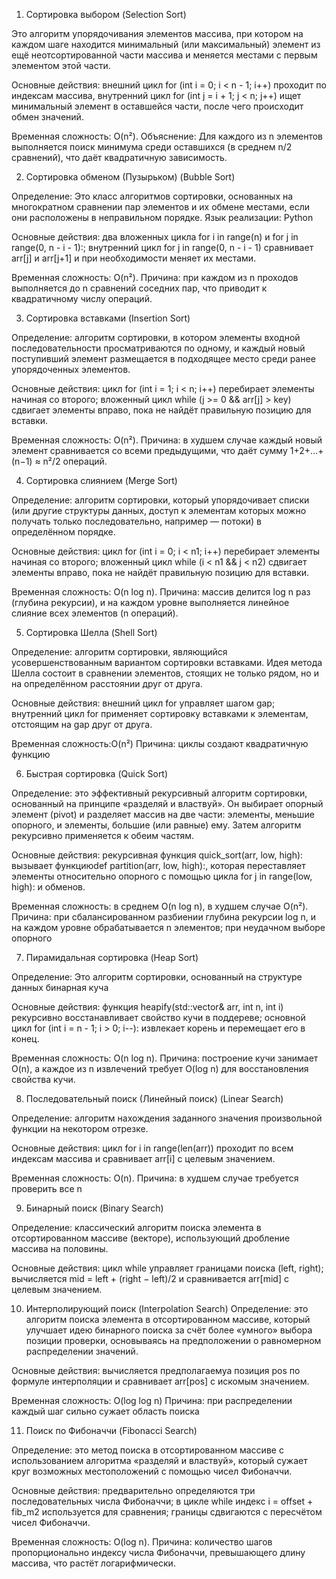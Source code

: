 1. Сортировка выбором (Selection Sort)

Это алгоритм упорядочивания элементов массива, при котором на каждом шаге находится минимальный (или максимальный) элемент из ещё неотсортированной части массива и меняется местами с первым элементом этой части.

Основные действия: внешний цикл   for (int i = 0; i < n - 1; i++) проходит по индексам массива, внутренний цикл for (int j = i + 1; j < n; j++) ищет минимальный элемент в оставшейся части, после чего происходит обмен значений.

Временная сложность: O(n²).
Объяснение: Для каждого из n элементов выполняется поиск минимума среди оставшихся (в среднем n/2 сравнений), что даёт квадратичную зависимость.

2. Сортировка обменом (Пузырьком) (Bubble Sort)

Определение:
Это класс алгоритмов сортировки, основанных на многократном сравнении пар элементов и их обмене местами, если они расположены в неправильном порядке.
Язык реализации: Python

Основные действия: два вложенных цикла for i in range(n) и for j in range(0, n - i - 1):; внутренний цикл for j in range(0, n - i - 1) сравнивает arr[j] и arr[j+1] и при необходимости меняет их местами.

Временная сложность: O(n²).
Причина: при каждом из n проходов выполняется до n сравнений соседних пар, что приводит к квадратичному числу операций.

3. Сортировка вставками (Insertion Sort)

Определение:
алгоритм сортировки, в котором элементы входной последовательности просматриваются по одному, и каждый новый поступивший элемент размещается в подходящее место среди ранее упорядоченных элементов.

Основные действия: цикл for (int i = 1; i < n; i++) перебирает элементы начиная со второго; вложенный цикл while (j >= 0 && arr[j] > key) сдвигает элементы вправо, пока не найдёт правильную позицию для вставки.

Временная сложность: O(n²).
Причина: в худшем случае каждый новый элемент сравнивается со всеми предыдущими, что даёт сумму 1+2+…+(n−1) ≈ n²/2 операций.

4. Сортировка слиянием (Merge Sort)

Определение:
алгоритм сортировки, который упорядочивает списки (или другие структуры данных, доступ к элементам которых можно получать только последовательно, например — потоки) в определённом порядке. 

Основные действия: цикл for (int i = 0; i < n1; i++) перебирает элементы начиная со второго; вложенный цикл while (i < n1 && j < n2) сдвигает элементы вправо, пока не найдёт правильную позицию для вставки.

Временная сложность: O(n log n).
Причина: массив делится log n раз (глубина рекурсии), и на каждом уровне выполняется линейное слияние всех элементов (n операций).

5. Сортировка Шелла (Shell Sort)

Определение:
алгоритм сортировки, являющийся усовершенствованным вариантом сортировки вставками. Идея метода Шелла состоит в сравнении элементов, стоящих не только рядом, но и на определённом расстоянии друг от друга.

Основные действия: внешний цикл for управляет шагом gap; внутренний цикл for применяет сортировку вставками к элементам, отстоящим на gap друг от друга.

Временная сложность:O(n²)
Причина: циклы создают квадратичную функцию

6. Быстрая сортировка (Quick Sort)

Определение:
это эффективный рекурсивный алгоритм сортировки, основанный на принципе «разделяй и властвуй». Он выбирает опорный элемент (pivot) и разделяет массив на две части: элементы, меньшие опорного, и элементы, большие (или равные) ему. Затем алгоритм рекурсивно применяется к обеим частям.

Основные действия: рекурсивная функция quick_sort(arr, low, high): вызывает функциюdef partition(arr, low, high):, которая переставляет элементы относительно опорного с помощью цикла for j in range(low, high): и обменов.

Временная сложность: в среднем O(n log n), в худшем случае O(n²).
Причина: при сбалансированном разбиении глубина рекурсии log n, и на каждом уровне обрабатывается n элементов; при неудачном выборе опорного

7. Пирамидальная сортировка (Heap Sort)

Определение:
Это алгоритм сортировки, основанный на структуре данных бинарная куча

Основные действия: функция heapify(std::vector<int>& arr, int n, int i) рекурсивно восстанавливает свойство кучи в поддереве; основной цикл for (int i = n - 1; i > 0; i--): извлекает корень и перемещает его в конец.

Временная сложность: O(n log n).
Причина: построение кучи занимает O(n), а каждое из n извлечений требует O(log n) для восстановления свойства кучи.

8. Последовательный поиск (Линейный поиск) (Linear Search)

Определение:
алгоритм нахождения заданного значения произвольной функции на некотором отрезке.

Основные действия: цикл for i in range(len(arr)) проходит по всем индексам массива и сравнивает arr[i] с целевым значением.

Временная сложность: O(n).
Причина: в худшем случае требуется проверить все n

9. Бинарный поиск (Binary Search)

Определение:
классический алгоритм поиска элемента в отсортированном массиве (векторе), использующий дробление массива на половины.

Основные действия: цикл while управляет границами поиска (left, right); вычисляется mid = left + (right − left)/2 и сравнивается arr[mid] с целевым значением.


10. Интерполирующий поиск (Interpolation Search)
Определение:
это алгоритм поиска элемента в отсортированном массиве, который улучшает идею бинарного поиска за счёт более «умного» выбора позиции проверки, основываясь на предположении о равномерном распределении значений.

Основные действия: вычисляется предполагаемуа позиция pos по формуле интерполяции и сравнивает arr[pos] с искомым значением.

Временная сложность: O(log log n)
Причина: при распределении каждый шаг сильно сужает область поиска

11. Поиск по Фибоначчи (Fibonacci Search)

Определение:
это метод поиска в отсортированном массиве с использованием алгоритма «разделяй и властвуй», который сужает круг возможных местоположений с помощью чисел Фибоначчи.

Основные действия: предварительно определяются три последовательных числа Фибоначчи; в цикле while индекс i = offset + fib_m2 используется для сравнения; границы сдвигаются с пересчётом чисел Фибоначчи.

Временная сложность: O(log n).
Причина: количество шагов пропорционально индексу числа Фибоначчи, превышающего длину массива, что растёт логарифмически.
